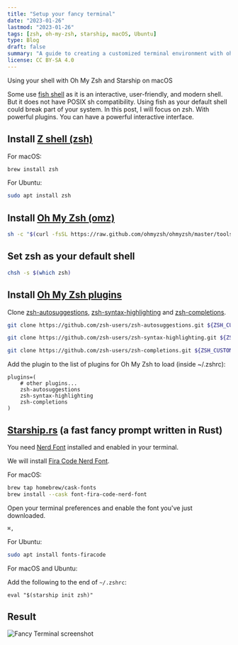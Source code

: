 ```yaml
---
title: "Setup your fancy terminal"
date: "2023-01-26"
lastmod: "2023-01-26"
tags: [zsh, oh-my-zsh, starship, macOS, Ubuntu]
type: Blog
draft: false
summary: "A guide to creating a customized terminal environment with oh-my-zsh, powerline fonts, and color schemes for improved productivity and aesthetics in command-line workflows."
license: CC BY-SA 4.0
---
```

Using your shell with Oh My Zsh and Starship on macOS

Some use [fish shell](https://fishshell.com/) as it is an interactive, user-friendly, and modern shell. But it does not have POSIX sh compatibility. Using fish as your default shell could break part of your system. In this post, I will focus on zsh. With powerful plugins. You can have a powerful interactive interface.

## Install [Z shell (zsh)](http://www.zsh.org/)

For macOS:

```bash
brew install zsh
```

For Ubuntu:

```bash
sudo apt install zsh
```

## Install [Oh My Zsh (omz)](https://ohmyz.sh/)

```bash
sh -c "$(curl -fsSL https://raw.github.com/ohmyzsh/ohmyzsh/master/tools/install.sh)"
```

## Set zsh as your default shell

```bash
chsh -s $(which zsh)
```

## Install [Oh My Zsh plugins](https://github.com/zsh-users)

Clone [zsh-autosuggestions](https://github.com/zsh-users/zsh-autosuggestions.git), [zsh-syntax-highlighting](https://github.com/zsh-users/zsh-syntax-highlighting.git) and [zsh-completions](https://github.com/zsh-users/zsh-completions.git).

```bash
git clone https://github.com/zsh-users/zsh-autosuggestions.git ${ZSH_CUSTOM:-~/.oh-my-zsh/custom}/plugins/zsh-autosuggestions

git clone https://github.com/zsh-users/zsh-syntax-highlighting.git ${ZSH_CUSTOM:-~/.oh-my-zsh/custom}/plugins/zsh-syntax-highlighting

git clone https://github.com/zsh-users/zsh-completions.git ${ZSH_CUSTOM:-~/.oh-my-zsh/custom}/plugins/zsh-completions
```

Add the plugin to the list of plugins for Oh My Zsh to load (inside ~/.zshrc):

```plaintext
plugins=( 
    # other plugins...
    zsh-autosuggestions
    zsh-syntax-highlighting
    zsh-completions
)
```

## [Starship.rs](http://Starship.rs) (a fast fancy prompt written in Rust)

You need [Nerd Font](https://www.nerdfonts.com/) installed and enabled in your terminal.

We will install [Fira Code Nerd Font](https://www.nerdfonts.com/font-downloads).

For macOS:

```bash
brew tap homebrew/cask-fonts
brew install --cask font-fira-code-nerd-font
```

Open your terminal preferences and enable the font you've just downloaded.

```plaintext
⌘,
```

For Ubuntu:

```bash
sudo apt install fonts-firacode
```

For macOS and Ubuntu:

Add the following to the end of `~/.zshrc`:

```plaintext
eval "$(starship init zsh)"
```

## Result

![Fancy Terminal screenshot](/static/images/Fancy-Terminal-screenshot.webp)
